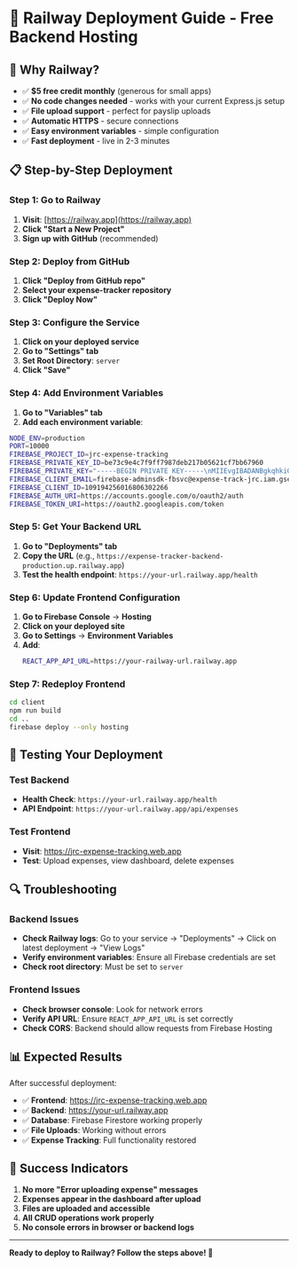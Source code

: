# 🚀 Railway Deployment Guide - Free Backend Hosting

## 🎯 Why Railway?
- ✅ **$5 free credit monthly** (generous for small apps)
- ✅ **No code changes needed** - works with your current Express.js setup
- ✅ **File upload support** - perfect for payslip uploads
- ✅ **Automatic HTTPS** - secure connections
- ✅ **Easy environment variables** - simple configuration
- ✅ **Fast deployment** - live in 2-3 minutes

## 📋 Step-by-Step Deployment

### Step 1: Go to Railway
1. **Visit**: [https://railway.app](https://railway.app)
2. **Click "Start a New Project"**
3. **Sign up with GitHub** (recommended)

### Step 2: Deploy from GitHub
1. **Click "Deploy from GitHub repo"**
2. **Select your expense-tracker repository**
3. **Click "Deploy Now"**

### Step 3: Configure the Service
1. **Click on your deployed service**
2. **Go to "Settings" tab**
3. **Set Root Directory**: `server`
4. **Click "Save"**

### Step 4: Add Environment Variables
1. **Go to "Variables" tab**
2. **Add each environment variable**:

```bash
NODE_ENV=production
PORT=10000
FIREBASE_PROJECT_ID=jrc-expense-tracking
FIREBASE_PRIVATE_KEY_ID=be73c9e4c7f9ff7987deb217b05621cf7bb67960
FIREBASE_PRIVATE_KEY="-----BEGIN PRIVATE KEY-----\nMIIEvgIBADANBgkqhkiG9w0BAQEFAASCBKgwggSkAgEAAoIBAQCstA3+HYf1Wf/R\nSv45D+dNIEc9K1q26PQX2cAwhq+TN3pW/+vm9KbnkU4auNc4MJci9NHVKENSL6Q2\nOmdvsIn8Qr1jLOZRLUqiUxwQ0QSJx0s2a1VDH5gqfTKz2HxEegkQY2VFbCo/s8Fq\nMXpMzSbCm/EMdpCQWbkWgM5HckwTAyyZXWOkMo1Jg+2a8LVUP7Z60HFdsZAj0eIm\nBhSwYq74EMDKS0AjDQAz5c/+15/bReN2rzkFl5vtxiYbfE9S6RlZrxwbxuxlSer5\n4j8eSpSpySxAof1YRolBoNuzhvQnKz9pOONVJh+ga3xC07o2Igkz4MuH4H5HHeHE\nSNg8n3ePAgMBAAECggEACpSRUuMeRDK6UGkmv/owcnIqyx2P1irZYWiutIpb0UoR\nzaiqHCEa5I7rWQm/7apUaAjVnhh0X2GZztSvJ5GKMpEoJx5GEe0TaHRtAL69Z291\nNSVIOO+Dk/7Nj2UQ3+UWDxH3z1P8FqD9lXLoijH7UOrazqeo3Z8RjsZfXNMsw/FQ\n8y9tpVssalsoS6r+J4WBRq11+CcqkJk7hH4jJoWmLPRiwbBmkxAgDAWih/gLDB4D\nZS/946ly4Cp0TUTZ/lCwmDvRgwhYbdsi37NUqnZNncDGjJgcP6t4EYj8XvYWEH6p\nGiY8YPrU6A9n+q/VSYzi4dT7etiNjdkoEBgzuJLw+QKBgQDoM8ZEhQzkF37soiuh\n6dTA81gKt/L3szdQIYloY2AORhRPsI62129vHuiRnDkL0oiz9Equ1Q7hLLq1ycUk\nnbtvA3roBq7sWQeDE0lT3vpzjK2aAJUxsBa7LfQuuXSv3cOtoa2jXNgoi6vK+JJi\nco5BXjEDO1yoMfCpPVMd4EarxQKBgQC+ZzlXDcB8qBF1mgC0H8aIW9/oTEeCEySr\nSMwDrMq6iy8FyUKb0fqWPLuI4hrIkBl6iwofOIviHn9DMbKfgc6q2gj9YpKE6ao5\nz+KqvAgCworQlbPb7hYwllEvTrd4Nv7FsWW5jFgL8BD8NAPAXwPoj+CKJJk8AsSo\nmlOIMfenQwKBgQCZ2OP+tiDqZ17jLje2mZUrGpA02dgTohx97Rp7nYwhKPGAMzz7\njBX7DAGPqHBrktycTrnEyMmJC/fRRpRmRFPRo/6lCPiRBBPkFr044r4SHR1Qsh4n\nw8Hr1vC4nIvhkg96VWsUmAloI9J5MuTacYgra1sSBxzHG/+WQll1rAlm+QKBgASF\nRuM+PFe5VdDI+0NLjdcm90X4qan48mHutIlRzO5o55DnmmFAtwZiIsG5PJGOekxi\niLb9DLUtrC/YOjl3R4Te8F+zu27UbWo5+VO8ayRFoi4Zn8+U84nrx7mr0MdV5u6i\nq5ugLWb7KCwUwBINL3aSE+6zt7+pASpPn7QYG50pAoGBAOUS3JorlVlmGcWOyWNV\nXsNqNOYx8vPyicrz1y/O9iWF2nmei6UKlEDpsuJGl11vfuG1I4YVjV/fV01boGCS\nePJWsCRj19ItCLeNUiQNCBBpCiXPn0wJ4S81GRp4lcYsPWMPtBs8iYSBhgre13aT\n8yI6TgqKVbfpxSN+543uRmD+\n-----END PRIVATE KEY-----\n"
FIREBASE_CLIENT_EMAIL=firebase-adminsdk-fbsvc@expense-track-jrc.iam.gserviceaccount.com
FIREBASE_CLIENT_ID=109194256016806302266
FIREBASE_AUTH_URI=https://accounts.google.com/o/oauth2/auth
FIREBASE_TOKEN_URI=https://oauth2.googleapis.com/token
```

### Step 5: Get Your Backend URL
1. **Go to "Deployments" tab**
2. **Copy the URL** (e.g., `https://expense-tracker-backend-production.up.railway.app`)
3. **Test the health endpoint**: `https://your-url.railway.app/health`

### Step 6: Update Frontend Configuration
1. **Go to Firebase Console** → **Hosting**
2. **Click on your deployed site**
3. **Go to Settings** → **Environment Variables**
4. **Add**:
   ```bash
   REACT_APP_API_URL=https://your-railway-url.railway.app
   ```

### Step 7: Redeploy Frontend
```bash
cd client
npm run build
cd ..
firebase deploy --only hosting
```

## 🧪 Testing Your Deployment

### Test Backend
- **Health Check**: `https://your-url.railway.app/health`
- **API Endpoint**: `https://your-url.railway.app/api/expenses`

### Test Frontend
- **Visit**: https://jrc-expense-tracking.web.app
- **Test**: Upload expenses, view dashboard, delete expenses

## 🔍 Troubleshooting

### Backend Issues
- **Check Railway logs**: Go to your service → "Deployments" → Click on latest deployment → "View Logs"
- **Verify environment variables**: Ensure all Firebase credentials are set
- **Check root directory**: Must be set to `server`

### Frontend Issues
- **Check browser console**: Look for network errors
- **Verify API URL**: Ensure `REACT_APP_API_URL` is set correctly
- **Check CORS**: Backend should allow requests from Firebase Hosting

## 📊 Expected Results

After successful deployment:
- ✅ **Frontend**: https://jrc-expense-tracking.web.app
- ✅ **Backend**: https://your-url.railway.app
- ✅ **Database**: Firebase Firestore working properly
- ✅ **File Uploads**: Working without errors
- ✅ **Expense Tracking**: Full functionality restored

## 🎉 Success Indicators

1. **No more "Error uploading expense" messages**
2. **Expenses appear in the dashboard after upload**
3. **Files are uploaded and accessible**
4. **All CRUD operations work properly**
5. **No console errors in browser or backend logs**

---

**Ready to deploy to Railway? Follow the steps above! 🚀**
